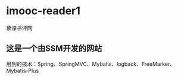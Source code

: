 # imooc-reader1
慕课书评网
## 这是一个由SSM开发的网站
用到的技术：Spring、SpringMVC、Mybatis、logback、FreeMarker、Mybatis-Plus

